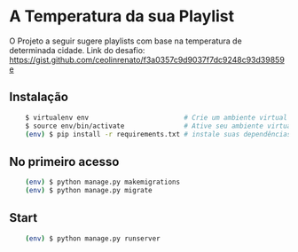 A Temperatura da sua Playlist
===========


O Projeto a seguir sugere playlists com base na temperatura de determinada cidade. Link do desafio: https://gist.github.com/ceolinrenato/f3a0357c9d9037f7dc9248c93d39859e


## Instalação

```bash
    $ virtualenv env                        # Crie um ambiente virtual
    $ source env/bin/activate               # Ative seu ambiente virtual
    (env) $ pip install -r requirements.txt # instale suas dependências
```

## No primeiro acesso

```bash
    (env) $ python manage.py makemigrations
    (env) $ python manage.py migrate
```

## Start

```bash
    (env) $ python manage.py runserver
```